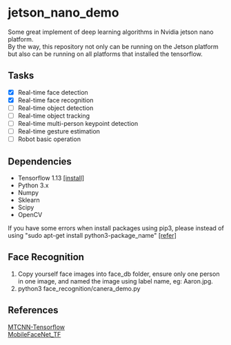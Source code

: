 # jetson_nano_demo
Some great implement of deep learning algorithms in Nvidia jetson nano platform.  
By the way, this repository not only can be running on the Jetson platform but also can be running on all platforms that installed the tensorflow.
## Tasks
- [X] Real-time face detection
- [X] Real-time face recognition
- [ ] Real-time object detection
- [ ] Real-time object tracking
- [ ] Real-time multi-person keypoint detection
- [ ] Real-time gesture estimation
- [ ] Robot basic operation

## Dependencies
- Tensorflow 1.13 [[install]](https://devtalk.nvidia.com/default/topic/1048776/official-tensorflow-for-jetson-nano-/)
- Python 3.x
- Numpy
- Sklearn
- Scipy
- OpenCV

If you have some errors when install packages using pip3,
please instead of using "sudo apt-get install python3-package_name" [[refer]](https://devtalk.nvidia.com/default/topic/1050614/jetson-nano/cannot-import-scipy-on-jetson-nano/)

## Face Recognition
1. Copy yourself face images into face_db folder, ensure only one person in one image, and named the image using label name, eg: Aaron.jpg.
2. python3 face_recognition/canera_demo.py

## References
[MTCNN-Tensorflow](https://github.com/AITTSMD/MTCNN-Tensorflow)  
[MobileFaceNet_TF](https://github.com/sirius-ai/MobileFaceNet_TF)
